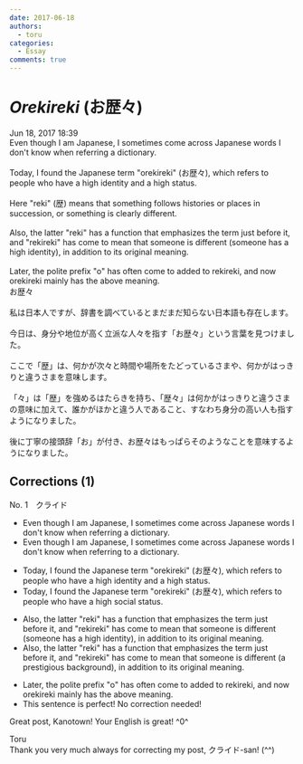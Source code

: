```yaml
---
date: 2017-06-18
authors:
  - toru
categories:
  - Essay
comments: true
---
```


# <strong><em>Orekireki</strong></em> (お歴々)
<div class="date">Jun 18, 2017 18:39</div>
<div id="post"><div id="body_show_ori">
Even though I am Japanese, I sometimes come across Japanese words I don't know when referring a dictionary.<br/><br/>Today, I found the Japanese term "orekireki" (お歴々), which refers to people who have a high identity and a high status.<br/><br/>Here "reki" (歴) means that something follows histories or places in succession, or something is clearly different.<br/><br/>Also, the latter "reki" has a function that emphasizes the term just before it, and "rekireki" has come to mean that someone is different (someone has a high identity), in addition to its original meaning.<br/><br/>Later, the polite prefix "o" has often come to added to rekireki, and now orekireki mainly has the above meaning.
</div></div>

<!-- more -->

<div id="post_ja"><div id="body_show_mo">
お歴々<br/><br/>私は日本人ですが、辞書を調べているとまだまだ知らない日本語も存在します。<br/><br/>今日は、身分や地位が高く立派な人々を指す「お歴々」という言葉を見つけました。<br/><br/>ここで「歴」は、何かが次々と時間や場所をたどっているさまや、何かがはっきりと違うさまを意味します。<br/><br/>「々」は「歴」を強めるはたらきを持ち、「歴々」は何かがはっきりと違うさまの意味に加えて、誰かがほかと違う人であること、すなわち身分の高い人も指すようになりました。<br/><br/>後に丁寧の接頭辞「お」が付き、お歴々はもっぱらそのようなことを意味するようになりました。
</div></div>

## Corrections (1)
<div id="block"><div class="first_name"> No. 1　<span class="just_name">クライド</span></div><div id="block2">
<ul class="correction_field">
<li class="incorrect">Even though I am Japanese, I sometimes come across Japanese words I don't know when referring a dictionary.</li>
<li class="corrected correct">
Even though I am Japanese, I sometimes come across Japanese words I don't know when referring <span class="f_red">to</span> a dictionary.
</li>
</ul>
<ul class="correction_field">
<li class="incorrect">Today, I found the Japanese term "orekireki" (お歴々), which refers to people who have a high identity and a high status.</li>
<li class="corrected correct">
Today, I found the Japanese term "orekireki" (お歴々), which refers to people who have<span class="f_blue"> a high social status</span>.
</li>
</ul>
<ul class="correction_field">
<li class="incorrect">Also, the latter "reki" has a function that emphasizes the term just before it, and "rekireki" has come to mean that someone is different (someone has a high identity), in addition to its original meaning.</li>
<li class="corrected correct">
Also, the latter "reki" has a function that emphasizes the term just before it, and "rekireki" has come to mean that someone is different (<span class="f_blue">a prestigious background</span>), in addition to its original meaning.
</li>
</ul>
<ul class="correction_field">
<li class="incorrect">Later, the polite prefix "o" has often come to added to rekireki, and now orekireki mainly has the above meaning.</li>
<li class="corrected perfect">This sentence is perfect! No correction needed!</li>
</ul>
<p class="comment_small">
 Great post, Kanotown! Your English is great! ^0^
</p>

</div><div class="name"><span class="just_name">Toru</span><br>
Thank you very much always for correcting my post, クライド-san! (^^)
</div>
</div>
